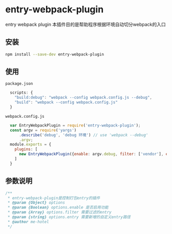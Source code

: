 # entry-webpack-plugin
entry webpack plugin
本插件目的是帮助程序根据环境自动切分webpack的入口

## 安装

````bash
npm install --save-dev entry-webpack-plugin
````

## 使用

`package.json`
````javascript
  scripts: {
    "build:debug": "webpack --config webpack.config.js --debug",
    "build": "webpack --config webpack.config.js"
  }
````

`webpack.config.js`
````javascript
  var EntryWebpackPlugin = require('entry-webpack-plugin'); 
  const argv = require('yargs')
      .describe('debug', 'debug 环境') // use 'webpack --debug'
      .argv;
  module.exports = {
    plugins: [
      new EntryWebpackPlugin({enable: argv.debug, filter: ['vendor'], entry: "entry.js"})
    ]
  } 
````

## 参数说明
````javascript
/**
 * entry-webpack-plugin是控制打包entry的插件
 * @param {Object} options 
 * @param {Boolean} options.enable 是否启用功能
 * @param {Array} options.filter 需要过滤的entry
 * @param {string} options.entry 需要新增的自定义entry路径
 * @author me-hotel
 */
````


